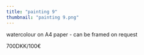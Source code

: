 ```yaml
---
title: "painting 9"
thumbnail: "painting 9.png"
---
```

watercolour on A4 paper - can be framed on request


700DKK/100€